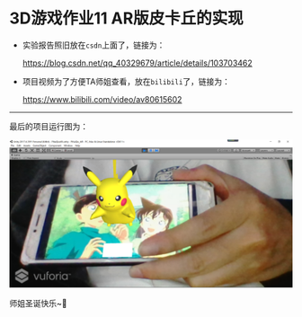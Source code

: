 # 3D游戏作业11 AR版皮卡丘的实现


* 实验报告照旧放在`csdn`上面了，链接为：

  <https://blog.csdn.net/qq_40329679/article/details/103703462>

* 项目视频为了方便TA师姐查看，放在`bilibili`了，链接为：

  <https://www.bilibili.com/video/av80615602>
  
---
最后的项目运行图为：

![result](./result.png)

师姐圣诞快乐~:santa:




